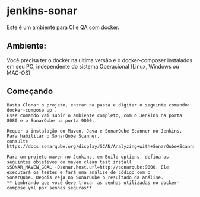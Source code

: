 # jenkins-sonar

Este é um ambiente para CI e QA com docker.

## Ambiente:

Você precisa ter o docker na ultima versão e o docker-composer instalados em seu PC, independente do sistema Operacional (Linux, Windows ou MAC-OS)

## Começando
    Basta Clonar o projeto, entrar na pasta e digitar o seguinte comando:
    docker-compose up . 
    Esse comando vai subir o ambiente completo, com o Jenkins na porta 8080 e o SonarQube na porta 9000.

    Requer a instalação do Maven, Java e SonarQube Scanner no Jenkins. Para habilitar o SonarQube Scanner,
    consulte https://docs.sonarqube.org/display/SCAN/Analyzing+with+SonarQube+Scanner+for+Jenkins .
    Para um projeto maven no Jenkins, em Build options, defina os seguintes objetivos do maven clean test install 
    $SONAR_MAVEN_GOAL -Dsonar.host.url=http://sonarqube:9000. Ele executará os testes e fará uma análise de código com o 
    SonarQube. Depois veja no SonarQube o resultado da análise.
    ** Lembrando que você deve trocar as senhas utilizadas no docker-compose.yml por senhas seguras**
